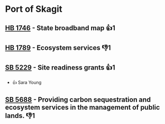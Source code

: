 # Port of Skagit

## [HB 1746](/bill/2023-24/hb/1746/) - State broadband map 👍1  

## [HB 1789](/bill/2023-24/hb/1789/) - Ecosystem services  👎1 

## [SB 5229](/bill/2023-24/sb/5229/) - Site readiness grants 👍1  
* 👍 Sara Young

## [SB 5688](/bill/2023-24/sb/5688/) - Providing carbon sequestration and ecosystem services in the management of public lands.  👎1 